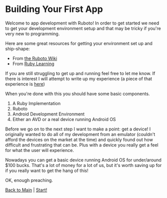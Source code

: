 # Building Your First App

Welcome to app development with Ruboto! In order to get started we need to get your
development environment setup and that may be tricky if you're very new to programming.

Here are some great resources for getting your environment set up and ship-shape:

- From [the Ruboto Wiki](https://github.com/ruboto/ruboto/wiki/Setting-Up-a-Ruboto-Development-Environment) 
- From [Ruby Learning](http://rubylearning.com/blog/ruboto-quick-start/)

If you are still struggling to get up and running feel free to let me know. If there is interest I will
attempt to write up my experience (a piece of that experience is [here](http://stackoverflow.com/questions/21273696/rake-aborted-no-such-file-or-directory-ant-version/21324017#21324017)) 

When you're done with this you should have some basic components.

1. A Ruby Implementation
2. Ruboto
3. Android Development Environment
4. Either an AVD or a real device running Android OS

Before we go on to the next step I want to make a point: get a device! I originally wanted to do
all of my development from an emulator (couldn't afford the devices on the market at the time) and
quickly found out how difficult and frustrating that can be. Plus with a device you really get a feel
for what the user will experience.

Nowadays you can get a basic device running Android OS for under/around $100 bucks. That's a lot
of money for a lot of us, but it's worth saving up for if you really want to get the hang of this!

OK, enough preaching.

[Back to Main](https://github.com/KCErb/hello-ruboto/blob/master/README.md) | 
[Start!](https://github.com/KCErb/hello-ruboto/blob/master/training/basics/firstapp/creating-project.md)
